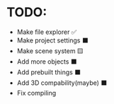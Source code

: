 # TODO:
- Make file explorer ✅
- Make project settings ⬛
- Make scene system 🟨 
- Add more objects ⬛
- Add prebuilt things ⬛
- Add 3D compability(maybe) ⬛
- Fix compiling

